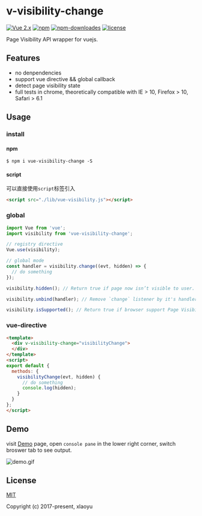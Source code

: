 # v-visibility-change

[![Vue 2.x](https://img.shields.io/badge/Vue-2.x-brightgreen.svg)](https://vuejs.org/v2/guide/)
[![npm](https://img.shields.io/npm/v/vue-visibility-change.svg)](https://www.npmjs.com/package/vue-visibility-change)
[![npm-downloades](https://img.shields.io/npm/dm/vue-visibility-change.svg)](https://www.npmjs.com/package/vue-visibility-change)
[![license](https://img.shields.io/github/license/mashape/apistatus.svg)](https://github.com/Yuliang-Lee/vue-visibility-change/blob/master/LICENSE)

Page Visibility API wrapper for vuejs.

## Features

- no denpendencies
- support vue directive && global callback
- detect page visibility state
- full tests in chrome, theoretically compatible with IE > 10,	Firefox > 10, Safari > 6.1

## Usage

### install

#### npm

```shell
$ npm i vue-visibility-change -S
```

#### script

可以直接使用`script`标签引入
```html
<script src="./lib/vue-visibility.js"></script>
```

### global

```js
import Vue from 'vue';
import visibility from 'vue-visibility-change';

// registry directive
Vue.use(visibility);

// global mode
const handler = visibility.change((evt, hidden) => {
  // do something
});

visibility.hidden(); // Return true if page now isn’t visible to user.

visibility.unbind(handler); // Remove `change` listener by it's handler.

visibility.isSupported(); // Return true if browser support Page Visibility API.
```

### vue-directive

```html
<template>
  <div v-visibility-change="visibilityChange">
  </div>
</template>
<script>
export default {
  methods: {
    visibilityChange(evt, hidden) {
      // do something
      console.log(hidden);
    }
  }
};
</script>
```

## Demo

visit [Demo](https://codesandbox.io/s/llok18zjy7) page, open `console pane` in the lower right corner, switch broswer tab to see output.

![demo.gif](https://i.loli.net/2018/01/09/5a53c65c73db9.gif
)

## License

[MIT](./LICENSE)

Copyright (c) 2017-present, xlaoyu